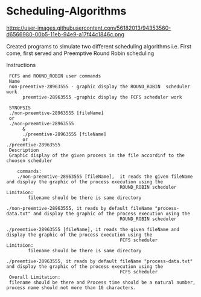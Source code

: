 # Scheduling-Algorithms

https://user-images.githubusercontent.com/56182013/94353560-d6566980-00b5-11eb-94e9-a17f44c1846c.png

Created programs to simulate two diﬀerent scheduling algorithms i.e. First come, first served and Preemptive Round Robin scheduling

Instructions

     FCFS and ROUND_ROBIN user commands
     Name
     non-preemtive-28963555 - graphic display the ROUND_ROBIN  scheduler work
          preemtive-28963555 -graphic display the FCFS scheduler work

     SYNOPSIS
     ./non-preemtive-28963555 [fileName]
     or
     ./non-preemtive-28963555
          &
          ./preemtive-28963555 [fileName]
          or 
    ./preemtive-28963555
     Description
     Graphic display of the given process in the file accordinf to the choosen scheduler
     
        commands:
        ./non-preemtive-28963555 [fileName],  it reads the given fileName and display the graphic of the process execution using the 
                                              ROUND_ROBIN scheduler
	Limitaion:
			filename should be there is same directory
      
	./non-preemtive-28963555, it reads by default fileName "process-data.txt" and display the graphic of the process execution using the 
                                              ROUND_ROBIN scheduler
     
 	./preemtive-28963555 [fileName], it reads the given fileName and display the graphic of the process execution using the 
                                              FCFS scheduler
	Limitaion:
			filename should be there is same directory

	./preemtive-28963555, it reads by default fileName "process-data.txt" and display the graphic of the process execution using the 
                                              FCFS scheduler
     Overall Limitation:
     filename should be there and Process time should be a natural number, process name should not more than 10 characters.
